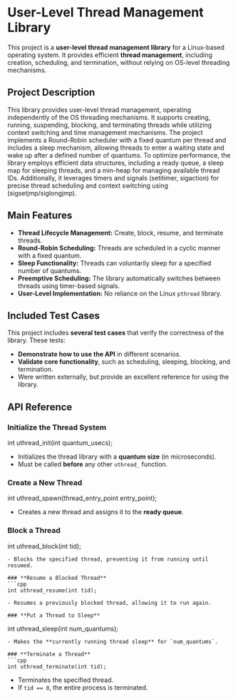 # User-Level Thread Management Library
This project is a **user-level thread management library** for a Linux-based operating system. It provides efficient **thread management**, including creation, scheduling, and termination, without relying on OS-level threading mechanisms.

##  Project Description  
This library provides user-level thread management, operating independently of the OS threading mechanisms. It supports creating, running, suspending, blocking, and terminating threads while utilizing context switching and time management mechanisms. The project implements a Round-Robin scheduler with a fixed quantum per thread and includes a sleep mechanism, allowing threads to enter a waiting state and wake up after a defined number of quantums. To optimize performance, the library employs efficient data structures, including a ready queue, a sleep map for sleeping threads, and a min-heap for managing available thread IDs. Additionally, it leverages timers and signals (setitimer, sigaction) for precise thread scheduling and context switching using (sigsetjmp/siglongjmp).

##  Main Features  
- **Thread Lifecycle Management:** Create, block, resume, and terminate threads.  
- **Round-Robin Scheduling:** Threads are scheduled in a cyclic manner with a fixed quantum.  
- **Sleep Functionality:** Threads can voluntarily sleep for a specified number of quantums.  
- **Preemptive Scheduling:** The library automatically switches between threads using timer-based signals.  
- **User-Level Implementation:** No reliance on the Linux `pthread` library.  

##  Included Test Cases  

This project includes **several test cases** that verify the correctness of the library. These tests:
- **Demonstrate how to use the API** in different scenarios.
- **Validate core functionality**, such as scheduling, sleeping, blocking, and termination.
- Were written externally, but provide an excellent reference for using the library.


##  API Reference  

### **Initialize the Thread System**

int uthread_init(int quantum_usecs);

- Initializes the thread library with a **quantum size** (in microseconds).  
- Must be called **before** any other `uthread_` function.  

### **Create a New Thread**

int uthread_spawn(thread_entry_point entry_point);

- Creates a new thread and assigns it to the **ready queue**.  

### **Block a Thread**

int uthread_block(int tid);
```
- Blocks the specified thread, preventing it from running until resumed.  

### **Resume a Blocked Thread**
```cpp
int uthread_resume(int tid);

- Resumes a previously blocked thread, allowing it to run again.  

### **Put a Thread to Sleep**
```
int uthread_sleep(int num_quantums);
```
- Makes the **currently running thread sleep** for `num_quantums`.  

### **Terminate a Thread**
```cpp
int uthread_terminate(int tid);
```
- Terminates the specified thread.  
- If `tid == 0`, the entire process is terminated.  


